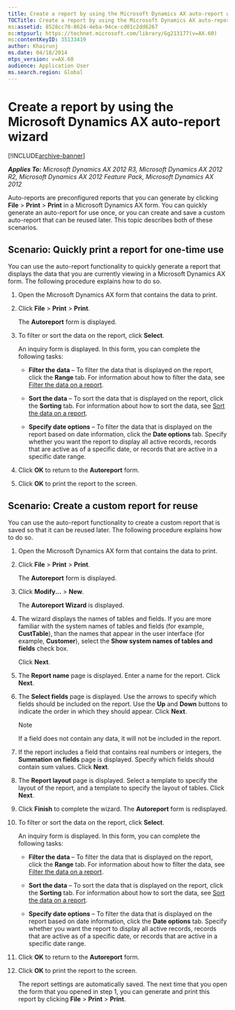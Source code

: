 ```yaml
---
title: Create a report by using the Microsoft Dynamics AX auto-report wizard
TOCTitle: Create a report by using the Microsoft Dynamics AX auto-report wizard
ms:assetid: 8528cc70-8624-4eba-94ce-cd01c2dd6267
ms:mtpsurl: https://technet.microsoft.com/library/Gg213177(v=AX.60)
ms:contentKeyID: 35133419
author: Khairunj
ms.date: 04/18/2014
mtps_version: v=AX.60
audience: Application User
ms.search.region: Global
---
```


# Create a report by using the Microsoft Dynamics AX auto-report wizard 


[!INCLUDE[archive-banner](includes/archive-banner.md)]


_**Applies To:** Microsoft Dynamics AX 2012 R3, Microsoft Dynamics AX 2012 R2, Microsoft Dynamics AX 2012 Feature Pack, Microsoft Dynamics AX 2012_

Auto-reports are preconfigured reports that you can generate by clicking **File** \> **Print** \> **Print** in a Microsoft Dynamics AX form. You can quickly generate an auto-report for use once, or you can create and save a custom auto-report that can be reused later. This topic describes both of these scenarios.

## Scenario: Quickly print a report for one-time use

You can use the auto-report functionality to quickly generate a report that displays the data that you are currently viewing in a Microsoft Dynamics AX form. The following procedure explains how to do so.

1.  Open the Microsoft Dynamics AX form that contains the data to print.

2.  Click **File** \> **Print** \> **Print**.
    
    The **Autoreport** form is displayed.

3.  To filter or sort the data on the report, click **Select**.
    
    An inquiry form is displayed. In this form, you can complete the following tasks:
    
      - **Filter the data** – To filter the data that is displayed on the report, click the **Range** tab. For information about how to filter the data, see [Filter the data on a report](filter-the-data-on-a-report.md).
    
      - **Sort the data** – To sort the data that is displayed on the report, click the **Sorting** tab. For information about how to sort the data, see [Sort the data on a report](sort-the-data-on-a-report.md).
    
      - **Specify date options** – To filter the data that is displayed on the report based on date information, click the **Date options** tab. Specify whether you want the report to display all active records, records that are active as of a specific date, or records that are active in a specific date range.

4.  Click **OK** to return to the **Autoreport** form.

5.  Click **OK** to print the report to the screen.

## Scenario: Create a custom report for reuse

You can use the auto-report functionality to create a custom report that is saved so that it can be reused later. The following procedure explains how to do so.

1.  Open the Microsoft Dynamics AX form that contains the data to print.

2.  Click **File** \> **Print** \> **Print**.
    
    The **Autoreport** form is displayed.

3.  Click **Modify...** \> **New**.
    
    The **Autoreport Wizard** is displayed.

4.  The wizard displays the names of tables and fields. If you are more familiar with the system names of tables and fields (for example, **CustTable**), than the names that appear in the user interface (for example, **Customer**), select the **Show system names of tables and fields** check box.
    
    Click **Next**.

5.  The **Report name** page is displayed. Enter a name for the report. Click **Next**.

6.  The **Select fields** page is displayed. Use the arrows to specify which fields should be included on the report. Use the **Up** and **Down** buttons to indicate the order in which they should appear. Click **Next**.
    

    > [!NOTE]
    > <P>If a field does not contain any data, it will not be included in the report.</P>



7.  If the report includes a field that contains real numbers or integers, the **Summation on fields** page is displayed. Specify which fields should contain sum values. Click **Next**.

8.  The **Report layout** page is displayed. Select a template to specify the layout of the report, and a template to specify the layout of tables. Click **Next**.

9.  Click **Finish** to complete the wizard. The **Autoreport** form is redisplayed.

10. To filter or sort the data on the report, click **Select**.
    
    An inquiry form is displayed. In this form, you can complete the following tasks:
    
      - **Filter the data** – To filter the data that is displayed on the report, click the **Range** tab. For information about how to filter the data, see [Filter the data on a report](filter-the-data-on-a-report.md).
    
      - **Sort the data** – To sort the data that is displayed on the report, click the **Sorting** tab. For information about how to sort the data, see [Sort the data on a report](sort-the-data-on-a-report.md).
    
      - **Specify date options** – To filter the data that is displayed on the report based on date information, click the **Date options** tab. Specify whether you want the report to display all active records, records that are active as of a specific date, or records that are active in a specific date range.

11. Click **OK** to return to the **Autoreport** form.

12. Click **OK** to print the report to the screen.
    
    The report settings are automatically saved. The next time that you open the form that you opened in step 1, you can generate and print this report by clicking **File** \> **Print** \> **Print**.

  


